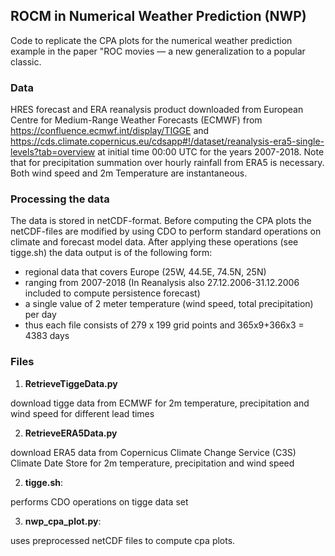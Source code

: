 ## ROCM in Numerical Weather Prediction (NWP)

Code to replicate the CPA plots for the numerical weather prediction example in the paper "ROC movies — a new generalization to a popular classic. 

### Data
HRES forecast and ERA reanalysis product downloaded from European Centre for Medium-Range Weather Forecasts (ECMWF) from https://confluence.ecmwf.int/display/TIGGE and https://cds.climate.copernicus.eu/cdsapp#!/dataset/reanalysis-era5-single-levels?tab=overview at initial time 00:00 UTC for the years 2007-2018. Note that for precipitation summation over hourly rainfall from ERA5 is necessary. Both wind speed and 2m Temperature are instantaneous. 

### Processing the data
The data is stored in netCDF-format. Before computing the CPA plots the netCDF-files are modified by using CDO to perform standard operations on climate and forecast model data. After applying these operations (see tigge.sh) the data output is of the following form:
- regional data that covers Europe (25W, 44.5E, 74.5N, 25N)
- ranging from 2007-2018 (In Reanalysis also 27.12.2006-31.12.2006 included to compute persistence forecast)
- a single value of 2 meter temperature (wind speed, total precipitation) per day
- thus each file consists of 279 x 199 grid points and 365x9+366x3 = 4383 days

### Files
1. **RetrieveTiggeData.py**

download tigge data from ECMWF for 2m temperature, precipitation and wind speed for different lead times

2. **RetrieveERA5Data.py**

download ERA5 data from Copernicus Climate Change Service (C3S) Climate Date Store for 2m temperature, precipitation and wind speed

2. **tigge.sh**:

performs CDO operations on tigge data set

3. **nwp_cpa_plot.py**:

uses preprocessed netCDF files to compute cpa plots.



